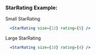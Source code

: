 ### StarRating Example:
Small StarRating

```jsx
  <StarRating size={12} rating={5} />
```
Large StarRating

```jsx
  <StarRating size={18} rating={4} />
```
